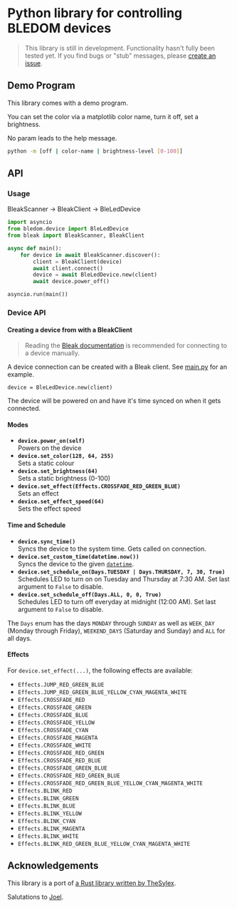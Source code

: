 # Python library for controlling BLEDOM devices

> This library is still in development. Functionality hasn't fully been tested yet. If you find bugs or "stub" messages, please [create an issue](https://github.com/thegreatrazz/pybledom/issues).

## Demo Program

This library comes with a demo program. 

You can set the color via a matplotlib color name, turn it off, set a brightness. 

No param leads to the help message.

```bash
python -m [off | color-name | brightness-level [0-100]]
```

## API

### Usage

BleakScanner -> BleakClient -> BleLedDevice

```python
import asyncio
from bledom.device import BleLedDevice
from bleak import BleakScanner, BleakClient

async def main():
    for device in await BleakScanner.discover():
        client = BleakClient(device)
        await client.connect()
        device = await BleLedDevice.new(client)
        await device.power_off()

asyncio.run(main())
```

### Device API

#### Creating a device from with a BleakClient

> Reading the [Bleak documentation](https://bleak.readthedocs.io/en/latest/) is recommended for connecting to a device manually.

A device connection can be created with a Bleak client. See [main.py](src/bledom/main.py) for an example.

```
device = BleLedDevice.new(client)
```

The device will be powered on and have it's time synced on when it gets connected.

#### Modes

* **`device.power_on(self)`** \
    Powers on the device
* **`device.set_color(128, 64, 255)`** \
    Sets a static colour
* **`device.set_brightness(64)`** \
    Sets a static brightness (0-100)
* **`device.set_effect(Effects.CROSSFADE_RED_GREEN_BLUE)`** \
    Sets an effect
* **`device.set_effect_speed(64)`** \
    Sets the effect speed

#### Time and Schedule

* **`device.sync_time()`** \
    Syncs the device to the system time. Gets called on connection.
* **`device.set_custom_time(datetime.now())`** \
    Syncs the device to the given [`datetime`](https://docs.python.org/3/library/datetime.html#datetime.datetime).
* **`device.set_schedule_on(Days.TUESDAY | Days.THURSDAY, 7, 30, True)`** \
    Schedules LED to turn on on Tuesday and Thursday at 7:30 AM. Set last argument to `False` to disable.
* **`device.set_schedule_off(Days.ALL, 0, 0, True)`** \
    Schedules LED to turn off everyday at midnight (12:00 AM). Set last argument to `False` to disable.

The `Days` enum has the days `MONDAY` through `SUNDAY` as well as `WEEK_DAY` (Monday through Friday), `WEEKEND_DAYS` (Saturday and Sunday) and `ALL` for all days.

#### Effects

For `device.set_effect(...)`, the following effects are available:

* `Effects.JUMP_RED_GREEN_BLUE`
* `Effects.JUMP_RED_GREEN_BLUE_YELLOW_CYAN_MAGENTA_WHITE`
* `Effects.CROSSFADE_RED`
* `Effects.CROSSFADE_GREEN`
* `Effects.CROSSFADE_BLUE`
* `Effects.CROSSFADE_YELLOW`
* `Effects.CROSSFADE_CYAN`
* `Effects.CROSSFADE_MAGENTA`
* `Effects.CROSSFADE_WHITE`
* `Effects.CROSSFADE_RED_GREEN`
* `Effects.CROSSFADE_RED_BLUE`
* `Effects.CROSSFADE_GREEN_BLUE`
* `Effects.CROSSFADE_RED_GREEN_BLUE`
* `Effects.CROSSFADE_RED_GREEN_BLUE_YELLOW_CYAN_MAGENTA_WHITE`
* `Effects.BLINK_RED`
* `Effects.BLINK_GREEN`
* `Effects.BLINK_BLUE`
* `Effects.BLINK_YELLOW`
* `Effects.BLINK_CYAN`
* `Effects.BLINK_MAGENTA`
* `Effects.BLINK_WHITE`
* `Effects.BLINK_RED_GREEN_BLUE_YELLOW_CYAN_MAGENTA_WHITE`


## Acknowledgements

This library is a port of [a Rust library written by TheSylex][rust-lib].

Salutations to [Joel](https://github.com/jxeldotdev).

[rust-lib]: https://github.com/TheSylex/ELK-BLEDOM-bluetooth-led-strip-controller
